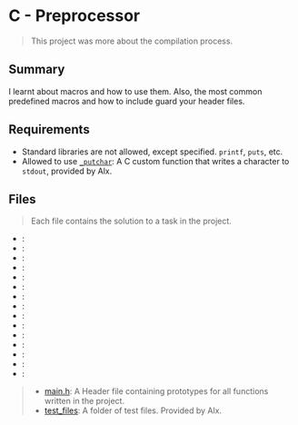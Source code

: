 # C - Preprocessor

> This project was more about the compilation process. 

## Summary

I learnt about macros and how to use them. Also, the most common predefined macros and how to include guard your header files.

## Requirements

- Standard libraries are not allowed, except specified. `printf`, `puts`, etc.
- Allowed to use [`_putchar`](https://github.com/alx-tools/_putchar.c/blob/master/_putchar.c): A
C custom function that writes a character to `stdout`, provided by Alx.

## Files

> Each file contains the solution to a task in the project.

- []():
- []():
- []():
- []():
- []():
- []():
- []():
- []():
- []():
- []():
- []():
- []():
- []():
- []():
- []():

> - [main.h](): A Header file containing prototypes for all functions written in the project.
> - [test_files](): A folder of test files. Provided by Alx.
